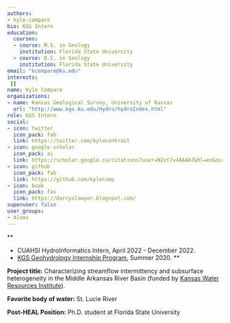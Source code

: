 ```yaml
---
authors:
- kyle-compare
bio: KGS Intern
education:
  courses:
  - course: M.S. in Geology
    institution: Florida State University
  - course: B.S. in Geology
    institution: Florida State University
email: "kcompare@ku.edu"
interests:
 []
name: Kyle Compare
organizations:
- name: Kansas Geological Survey, University of Kansas
  url: "http://www.kgs.ku.edu/Hydro/hydroIndex.html"
role: KGS Intern
social:
- icon: twitter
  icon_pack: fab
  link: https://twitter.com/kylecontrast
- icon: google-scholar
  icon_pack: ai
  link: https://scholar.google.ca/citations?user=N2xt7v4AAAAJ&hl=en&oi=ao
- icon: github
  icon_pack: fab
  link: https://github.com/kylecomp
- icon: book
  icon_pack: fas
  link: https://darcyslawyer.blogspot.com/
superuser: false
user_groups:
- Alums
---
```

**
 - CUAHSI HydroInformatics Intern, April 2022 - December 2022.
 - [KGS Geohydrology Internship Program](http://www.kgs.ku.edu/Hydro/gipIndex.html), Summer 2020.
**

**Project title:** Characterizing streamflow intermittency and subsurface heterogeneity in the Middle Arkansas River Basin (funded by [Kansas Water Resources Institute](https://www.kcare.k-state.edu/kansas-water-resources-institute/)).

**Favorite body of water:** St. Lucie River

**Post-HEAL Position:** Ph.D. student at Florida State University
